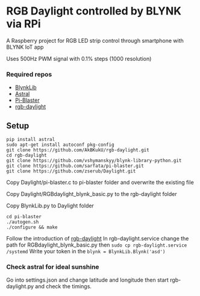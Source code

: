 # RGB Daylight controlled by BLYNK via RPi

A Raspberry project for RGB LED strip control through smartphone with BLYNK IoT app

Uses 500Hz PWM signal with 0.1% steps (1000 resolution)

### Required repos
- [BlynkLib](https://github.com/vshymanskyy/blynk-library-python)
- [Astral](https://sffjunkie.github.io/astral/)
- [Pi-Blaster](https://github.com/sarfata/pi-blaster)
- [rgb-daylight](https://github.com/AkBKukU/rgb-daylight)

## Setup

```
pip install astral
sudo apt-get install autoconf pkg-config
git clone https://github.com/AkBKukU/rgb-daylight.git
cd rgb-daylight
git clone https://github.com/vshymanskyy/blynk-library-python.git
git clone https://github.com/sarfata/pi-blaster.git
git clone https://github.com/zserub/Daylight.git
```
Copy Daylight/pi-blaster.c to pi-blaster folder and overwrite the existing file

Copy Daylight/RGBdaylight_blynk_basic.py to the rgb-daylight folder

Copy BlynkLib.py to Daylight folder

```
cd pi-blaster
./autogen.sh
./configure && make
```

Follow the introduction of [rgb-daylight](https://github.com/AkBKukU/rgb-daylight)
In rgb-daylight.service change the path for RGBdaylight_blynk_basic.py then `sudo cp rgb-daylight.service /systemd`
Write your token in the `blynk = BlynkLib.Blynk('asd')`

### Check astral for ideal sunshine
Go into settings.json and change latitude and longitude then start rgb-daylight.py and check the timings.